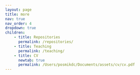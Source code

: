 ```yaml
---
layout: page
title: more
nav: true
nav_order: 4
dropdown: true
children: 
    - title: Repositories
      permalink: /repositories/
    - title: Teaching
      permalink: /teaching/
    - title: CV
      newtab: true
      permalink: /Users/posmikdc/Documents/assets/cv/cv.pdf 
---
```

